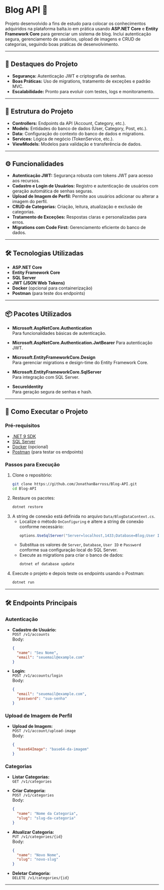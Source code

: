 # Blog API 🚀

Projeto desenvolvido a fins de estudo para colocar os conhecimentos adquiridos na plataforma balta.io em prática usando **ASP.NET Core** e **Entity Framework Core** para gerenciar um sistema de blog. Inclui autenticação segura, gerenciamento de usuários, upload de imagens e CRUD de categorias, seguindo boas práticas de desenvolvimento.

---

## 🌟 **Destaques do Projeto**

- **Segurança:** Autenticação JWT e criptografia de senhas.
- **Boas Práticas:** Uso de migrations, tratamento de exceções e padrão MVC.
- **Escalabilidade:** Pronto para evoluir com testes, logs e monitoramento.

---

## 📂 **Estrutura do Projeto**

- **Controllers:** Endpoints da API (Account, Category, etc.).
- **Models:** Entidades do banco de dados (User, Category, Post, etc.).
- **Data:** Configuração do contexto do banco de dados e migrations.
- **Services:** Lógica de negócio (TokenService, etc.).
- **ViewModels:** Modelos para validação e transferência de dados.

---

## ⚙️ **Funcionalidades**

- **Autenticação JWT:** Segurança robusta com tokens JWT para acesso aos recursos.
- **Cadastro e Login de Usuários:** Registro e autenticação de usuários com geração automática de senhas seguras.
- **Upload de Imagem de Perfil:** Permite aos usuários adicionar ou alterar a imagem do perfil.
- **CRUD de Categorias:** Criação, leitura, atualização e exclusão de categorias.
- **Tratamento de Exceções:** Respostas claras e personalizadas para erros.
- **Migrations com Code First:** Gerenciamento eficiente do banco de dados.

---

## 🛠️ **Tecnologias Utilizadas**

- **ASP.NET Core**
- **Entity Framework Core**
- **SQL Server**
- **JWT (JSON Web Tokens)**
- **Docker** (opcional para containerização)
- **Postman** (para teste dos endpoints)

---

## 📦 **Pacotes Utilizados**

- **Microsoft.AspNetCore.Authentication**  
  Para funcionalidades básicas de autenticação.

- **Microsoft.AspNetCore.Authentication.JwtBearer**
  Para autenticação JWT.

- **Microsoft.EntityFrameworkCore.Design**  
  Para gerenciar migrations e design-time do Entity Framework Core.

- **Microsoft.EntityFrameworkCore.SqlServer**  
  Para integração com SQL Server.

- **SecureIdentity**  
  Para geração segura de senhas e hash.

---

## 🚀 **Como Executar o Projeto**

### **Pré-requisitos**
- [.NET 9 SDK](https://dotnet.microsoft.com/download)
- [SQL Server](https://www.microsoft.com/pt-br/sql-server/sql-server-downloads)
- [Docker](https://www.docker.com/) (opcional)
- [Postman](https://www.postman.com/downloads/) (para testar os endpoints)

### **Passos para Execução**

1. Clone o repositório:
   ```bash
   git clone https://github.com/JonathanBarross/Blog-API.git
   cd Blog-API
   ```
2. Restaure os pacotes:
   ```bash
   dotnet restore
   ```
3. A string de conexão está definida no arquivo `Data/BlogDataContext.cs`.  
   - Localize o método `OnConfiguring` e altere a string de conexão conforme necessário:
     ```csharp
     options.UseSqlServer("Server=localhost,1433;Database=Blog;User ID=sa;Password=TrueCalefactor83;TrustServerCertificate=True");
     ```
   - Substitua os valores de `Server`, `Database`, `User ID` e `Password` conforme sua configuração local do SQL Server.
   - Execute as migrations para criar o banco de dados:
      ```bash
      dotnet ef database update
      ```
4. Execute o projeto e depois teste os endpoints usando o Postman:
    ```bash  
    dotnet run
    ```

---

## 🛠️ **Endpoints Principais**

### **Autenticação**
- **Cadastro de Usuário:**  
  `POST /v1/accounts`  
  Body:
  ```json
  {
    "name": "Seu Nome",
    "email": "seuemail@example.com"
  }
  ```

- **Login:**  
  `POST /v1/accounts/login`  
  Body: 
  ```json
  {
    "email": "seuemail@example.com",
    "password": "sua-senha"
  }
  ```

### **Upload de Imagem de Perfil**
- **Upload de Imagem:**  
  `POST /v1/account/upload-image`  
  Body:
  ```json
  {
    "base64Image": "base64-da-imagem"
  }
  ```

### **Categorias**
- **Listar Categorias:**  
  `GET /v1/categories`

- **Criar Categoria:**  
  `POST /v1/categories`  
  Body:
  ```json
  {
    "name": "Nome da Categoria",
    "slug": "slug-da-categoria"
  }
  ```

- **Atualizar Categoria:**  
  `PUT /v1/categories/{id}`  
  Body:
  ```json
  {
    "name": "Novo Nome",
    "slug": "novo-slug"
  }
  ```

- **Deletar Categoria:**  
  `DELETE /v1/categories/{id}`

---



